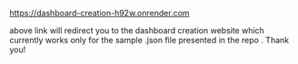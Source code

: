 https://dashboard-creation-h92w.onrender.com


above link will redirect you to the dashboard creation website which currently works  only  for the sample .json file presented in the repo . Thank you!


